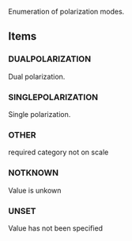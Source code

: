 Enumeration of polarization modes.

<!-- end of short definition -->


## Items

### DUALPOLARIZATION
Dual polarization.

### SINGLEPOLARIZATION
Single polarization.

### OTHER
required category not on scale

### NOTKNOWN
Value is unkown

### UNSET
Value has not been specified
